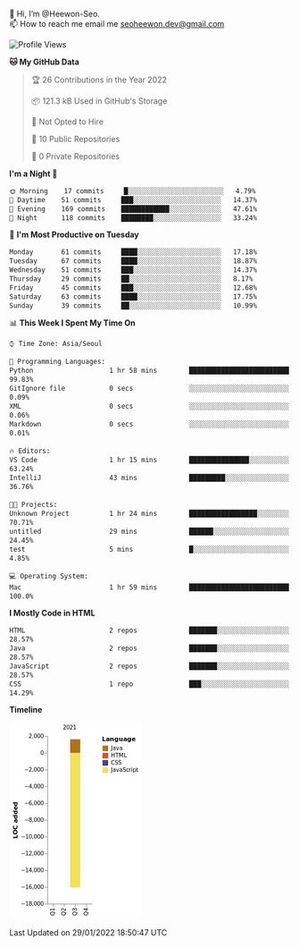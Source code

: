 👋 Hi, I’m @Heewon-Seo.  
📫 How to reach me email me seoheewon.dev@gmail.com 

 <!--START_SECTION:waka-->
![Profile Views](http://img.shields.io/badge/Profile%20Views-0-blue)

**🐱 My GitHub Data** 

> 🏆 26 Contributions in the Year 2022
 > 
> 📦 121.3 kB Used in GitHub's Storage 
 > 
> 🚫 Not Opted to Hire
 > 
> 📜 10 Public Repositories 
 > 
> 🔑 0 Private Repositories  
 > 
**I'm a Night 🦉** 

```text
🌞 Morning    17 commits     █░░░░░░░░░░░░░░░░░░░░░░░░   4.79% 
🌆 Daytime    51 commits     ███░░░░░░░░░░░░░░░░░░░░░░   14.37% 
🌃 Evening    169 commits    ████████████░░░░░░░░░░░░░   47.61% 
🌙 Night      118 commits    ████████░░░░░░░░░░░░░░░░░   33.24%

```
📅 **I'm Most Productive on Tuesday** 

```text
Monday       61 commits     ████░░░░░░░░░░░░░░░░░░░░░   17.18% 
Tuesday      67 commits     ████░░░░░░░░░░░░░░░░░░░░░   18.87% 
Wednesday    51 commits     ███░░░░░░░░░░░░░░░░░░░░░░   14.37% 
Thursday     29 commits     ██░░░░░░░░░░░░░░░░░░░░░░░   8.17% 
Friday       45 commits     ███░░░░░░░░░░░░░░░░░░░░░░   12.68% 
Saturday     63 commits     ████░░░░░░░░░░░░░░░░░░░░░   17.75% 
Sunday       39 commits     ██░░░░░░░░░░░░░░░░░░░░░░░   10.99%

```


📊 **This Week I Spent My Time On** 

```text
⌚︎ Time Zone: Asia/Seoul

💬 Programming Languages: 
Python                   1 hr 58 mins        █████████████████████████   99.83% 
GitIgnore file           0 secs              ░░░░░░░░░░░░░░░░░░░░░░░░░   0.09% 
XML                      0 secs              ░░░░░░░░░░░░░░░░░░░░░░░░░   0.06% 
Markdown                 0 secs              ░░░░░░░░░░░░░░░░░░░░░░░░░   0.01%

🔥 Editors: 
VS Code                  1 hr 15 mins        ███████████████░░░░░░░░░░   63.24% 
IntelliJ                 43 mins             █████████░░░░░░░░░░░░░░░░   36.76%

🐱‍💻 Projects: 
Unknown Project          1 hr 24 mins        █████████████████░░░░░░░░   70.71% 
untitled                 29 mins             ██████░░░░░░░░░░░░░░░░░░░   24.45% 
test                     5 mins              █░░░░░░░░░░░░░░░░░░░░░░░░   4.85%

💻 Operating System: 
Mac                      1 hr 59 mins        █████████████████████████   100.0%

```

**I Mostly Code in HTML** 

```text
HTML                     2 repos             ███████░░░░░░░░░░░░░░░░░░   28.57% 
Java                     2 repos             ███████░░░░░░░░░░░░░░░░░░   28.57% 
JavaScript               2 repos             ███████░░░░░░░░░░░░░░░░░░   28.57% 
CSS                      1 repo              ███░░░░░░░░░░░░░░░░░░░░░░   14.29%

```


**Timeline**

![Chart not found](https://raw.githubusercontent.com/Heewon-Seo/Heewon-Seo/main/charts/bar_graph.png) 


 Last Updated on 29/01/2022 18:50:47 UTC
<!--END_SECTION:waka-->
